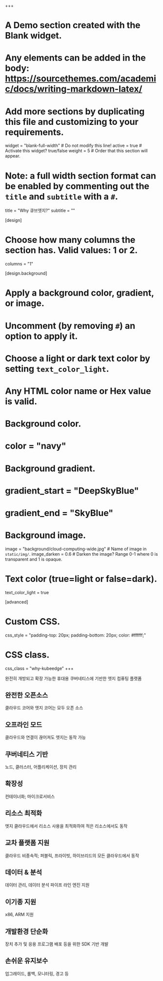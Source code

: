 +++
# A Demo section created with the Blank widget.
# Any elements can be added in the body: https://sourcethemes.com/academic/docs/writing-markdown-latex/
# Add more sections by duplicating this file and customizing to your requirements.

widget = "blank-full-width"  # Do not modify this line!
active = true  # Activate this widget? true/false
weight = 5  # Order that this section will appear.

# Note: a full width section format can be enabled by commenting out the `title` and `subtitle` with a `#`.
title = "Why 큐브엣지?"
subtitle = ""

[design]
  # Choose how many columns the section has. Valid values: 1 or 2.
  columns = "1"

[design.background]
  # Apply a background color, gradient, or image.
  #   Uncomment (by removing `#`) an option to apply it.
  #   Choose a light or dark text color by setting `text_color_light`.
  #   Any HTML color name or Hex value is valid.

  # Background color.
  # color = "navy"
  
  # Background gradient.
  # gradient_start = "DeepSkyBlue"
  # gradient_end = "SkyBlue"
  
  # Background image.
  image = "background/cloud-computing-wide.jpg"  # Name of image in `static/img/`.
   image_darken = 0.6  # Darken the image? Range 0-1 where 0 is transparent and 1 is opaque.

  # Text color (true=light or false=dark).
  text_color_light = true

[advanced]
 # Custom CSS. 
 css_style = "padding-top: 20px; padding-bottom: 20px; color: #ffffff;"
 
 # CSS class.
 css_class = "why-kubeedge"
+++


<div class="row">
  <div class="col-sm-12">
    <div class="page-heading text-center">
      <!-- <h1>Our Skills</h1> -->
      <p>완전히 개방되고 확장 가능한 휴대용 쿠버네티스에 기반한 엣지 컴퓨팅 플랫폼</p>
    </div>

  <div class="row">
    <div class="col-xs-12 col-sm-4 col-md-2 offset-md-1">
      <div class="skill-block">
        <div class="sk-border">
          <h2>완전한 오픈소스</h2>
        </div>
        <div class="sk-text">
          <!-- <h4>Offline</h4> -->
          <p>클라우드 코어와 엣지 코어는 모두 오픈 소스</p>
        </div>
      </div>
    </div>
    <div class="col-xs-12 col-sm-4 col-md-2">
      <div class="skill-block">
        <div class="sk-border">
          <h2>오프라인 모드</h2>
        </div>
        <div class="sk-text">
          <!-- <h4>Offline</h4> -->
          <p>클라우드와 연결이 끊어져도 엣지는 동작 가능</p>
        </div>
      </div>
    </div>
    <div class="col-xs-12 col-sm-4 col-md-2">
      <div class="skill-block">
        <div class="sk-border">
          <h2>쿠버네티스 기반</h2>
        </div>
        <div class="sk-text">
          <!-- <h4>Containerized</h4> -->
          <p>노드, 클러스터, 어플리케이션, 장치 관리</p>
        </div>
      </div>
    </div>
    <div class="col-xs-12 col-sm-4 col-md-2">
      <div class="skill-block">
        <div class="sk-border">
          <h2>확장성</h2>
        </div>
        <div class="sk-text">
          <!-- <h4>Containerized</h4> -->
          <p>컨테이너화; 마이크로서비스</p>
        </div>
      </div>
    </div>
    <div class="col-xs-12 col-sm-4 col-md-2">
      <div class="skill-block">
        <div class="sk-border">
          <h2>리소스 최적화</h2>
        </div>
        <div class="sk-text">
          <!-- <h4>Resource Optimized</h4> -->
          <p>엣지 클라우드에서 리소스 사용을 최적화하여 적은 리소스에서도 동작</p>
        </div>
      </div>
    </div>
    <div class="row">
    <div class="col-xs-12 col-sm-4 col-md-2 offset-md-1">
      <div class="skill-block">
        <div class="sk-border">
          <h2>교차 플랫폼 지원</h2>
        </div>
        <div class="sk-text">
          <!-- <h4>Cloud Agnostic</h4> -->
          <p>클라우드 비종속적; 퍼블릭, 프라이빗, 하이브리드의 모든 클라우드에서 동작</p>
        </div>
      </div>
    </div>
    <div class="col-xs-12 col-sm-4 col-md-2">
      <div class="skill-block">
        <div class="sk-border">
          <h2>데이터 & 분석</h2>
        </div>
        <div class="sk-text">
          <!-- <h4>Data & Analytics</h4> -->
          <p>데이터 관리, 데이터 분석 파이프 라인 엔진 지원</p>
        </div>
      </div>
    </div>
    <div class="col-xs-12 col-sm-4 col-md-2">
      <div class="skill-block">
        <div class="sk-border">
          <h2>이기종 지원</h2>
        </div>
        <div class="sk-text">
          <!-- <h4>Heterogenous</h4> -->
          <p>x86, ARM 지원</p>
        </div>
      </div>
    </div>
    <div class="col-xs-12 col-sm-4 col-md-2">
      <div class="skill-block">
        <div class="sk-border">
          <h2>개발환경 단순화</h2>
        </div>
        <div class="sk-text">
          <!-- <h4>Simplified Development</h4> -->
          <p>장치 추가 및 응용 프로그램 배포 등을 위한 SDK 기반 개발</p>
        </div>
      </div>
    </div>
    <div class="col-xs-12 col-sm-4 col-md-2">
      <div class="skill-block">
        <div class="sk-border">
          <h2>손쉬운 유지보수</h2>
        </div>
        <div class="sk-text">
          <!-- <h4>Easy Maintenance</h4> -->
          <p>업그레이드, 롤백, 모니터링, 경고 등</p>
        </div>
      </div>
    </div>
  </div>
</div>
